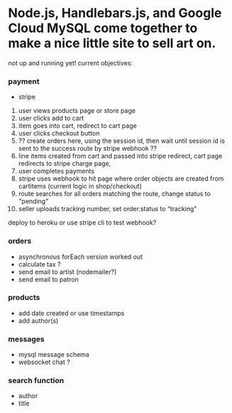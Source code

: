 # Node.js, Handlebars.js, and Google Cloud MySQL come together to make a nice little site to sell art on.

not up and running yet!
current objectives:

### payment

- stripe

1. user views products page or store page
2. user clicks add to cart
3. item goes into cart, redirect to cart page
4. user clicks checkout button
5. ?? create orders here, using the session id, then wait until session id is sent to the success route by stripe webhook ??
6. line items created from cart and passed into stripe redirect, cart page redirects to stripe charge page,
7. user completes payments
8. stripe uses webhook to hit page where order objects are created from cartitems (current logic in shop/checkout)
9. route searches for all orders matching the route, change status to "pending"
10. seller uploads tracking number, set order.status to “tracking”

deploy to heroku or use stripe cli to test webhook?

### orders

- asynchronous forEach version worked out
- calculate tax ?
- send email to artist (nodemailer?)
- send email to patron

### products

- add date created or use timestamps
- add author(s)

### messages

- mysql message schema
- websocket chat ?

### search function

- author
- title
